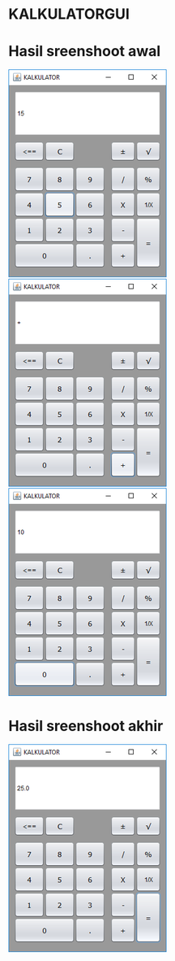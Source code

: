 # KALKULATORGUI
# Hasil sreenshoot awal
![alt text](https://github.com/SALSABILAFAWNIARAMADHANIKHOIRUNISA/KALKULATORGUI/blob/master/1.png)
![alt text](https://github.com/SALSABILAFAWNIARAMADHANIKHOIRUNISA/KALKULATORGUI/blob/master/2.png)
![alt text](https://github.com/SALSABILAFAWNIARAMADHANIKHOIRUNISA/KALKULATORGUI/blob/master/3.png)
# Hasil sreenshoot akhir
![alt text](https://github.com/SALSABILAFAWNIARAMADHANIKHOIRUNISA/KALKULATORGUI/blob/master/4.png)
